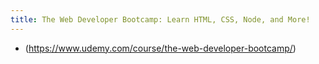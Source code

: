 ```yaml
---
title: The Web Developer Bootcamp: Learn HTML, CSS, Node, and More!
---
```


- (https://www.udemy.com/course/the-web-developer-bootcamp/)
